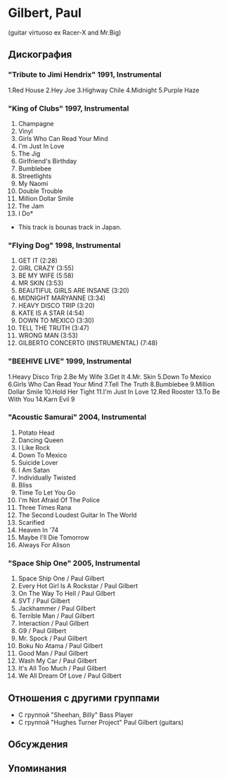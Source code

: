 # Gilbert, Paul

(guitar virtuoso ex Racer-X and Mr.Big)

## Дискография

### "Tribute to Jimi Hendrix" 1991, Instrumental

1.Red House
2.Hey Joe
3.Highway Chile
4.Midnight
5.Purple Haze





### "King of Clubs" 1997, Instrumental

1. Champagne
2. Vinyl
3. Girls Who Can Read Your Mind
4. I'm Just In Love
5. The Jig
6. Girlfriend's Birthday
7. Bumblebee
8. Streetlights
9. My Naomi
10. Double Trouble
11. Million Dollar Smile
12. The Jam
13. I Do*

* This track is bounas track in Japan.



### "Flying Dog" 1998, Instrumental

1.  GET IT (2:28)    
2.  GIRL CRAZY (3:55)    
3.  BE MY WIFE (5:58)    
4.  MR SKIN (3:53)    
5.  BEAUTIFUL GIRLS ARE INSANE (3:20)    
6.  MIDNIGHT MARYANNE (3:34)  
7.  HEAVY DISCO TRIP (3:20)  
8.  KATE IS A STAR (4:54)  
9.  DOWN TO MEXICO (3:30)  
10.  TELL THE TRUTH (3:47)  
11.  WRONG MAN (3:53)  
12.  GILBERTO CONCERTO (INSTRUMENTAL) (7:48)  
 

### "BEEHIVE LIVE" 1999, Instrumental

1.Heavy Disco Trip 
2.Be My Wife 
3.Get It 
4.Mr. Skin 
5.Down To Mexico 
6.Girls Who Can Read Your Mind 
7.Tell The Truth 
8.Bumblebee 
9.Million Dollar Smile 
10.Hold Her Tight 
11.I'm Just In Love 
12.Red Rooster 
13.To Be With You 
14.Karn Evil 9 







### "Acoustic Samurai" 2004, Instrumental

01. Potato Head
02. Dancing Queen
03. I Like Rock
04. Down To Mexico
05. Suicide Lover
06. I Am Satan
07. Individually Twisted
08. Bliss
09. Time To Let You Go
10. I'm Not Afraid Of The Police
11. Three Times Rana
12. The Second Loudest Guitar In The World
13. Scarified
14. Heaven In '74
15. Maybe I'll Die Tomorrow
16. Always For Alison

### "Space Ship One" 2005, Instrumental

01. Space Ship One / Paul Gilbert
02. Every Hot Girl Is A Rockstar / Paul Gilbert
03. On The Way To Hell / Paul Gilbert
04. SVT / Paul Gilbert
05. Jackhammer / Paul Gilbert
06. Terrible Man / Paul Gilbert
07. Interaction / Paul Gilbert
08. G9 / Paul Gilbert
09. Mr. Spock / Paul Gilbert
10. Boku No Atama / Paul Gilbert
11. Good Man / Paul Gilbert
12. Wash My Car / Paul Gilbert
13. It's All Too Much / Paul Gilbert
14. We All Dream Of Love / Paul Gilbert


## Отношения с другими группами

* C группой "Sheehan, Billy" Bass Player
* C группой "Hughes Turner Project" Paul Gilbert (guitars)

## Обсуждения


## Упоминания


